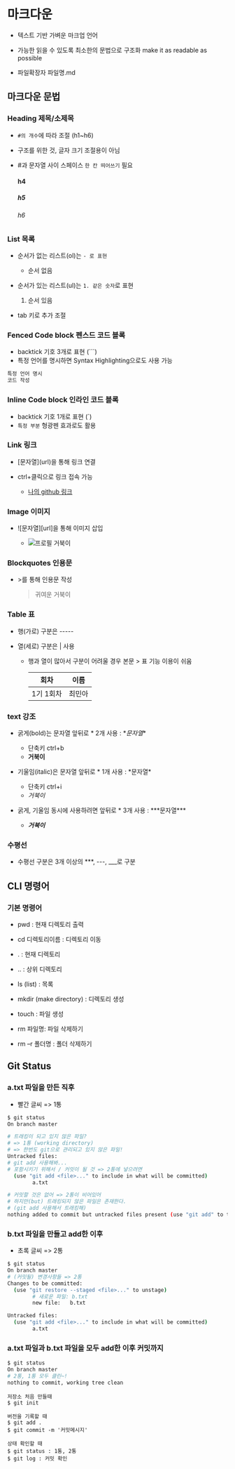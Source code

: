 # 마크다운

- 텍스트 기반 가벼운 마크업 언어

- 가능한 읽을 수 있도록 최소한의 문법으로 구조화 make it as readable as possible

- 파일확장자 파일명.md

  

## 마크다운 문법



### Heading 제목/소제목

- `#의 개수`에 따라 조절 (h1~h6)

- 구조를 위한 것, 글자 크기 조절용이 아님

- #과 문자열 사이 스페이스 `한 칸 띄어쓰기` 필요

  #### h4
  
  ##### h5
  
  ###### h6
  
  

### List 목록

- 순서가 없는 리스트(ol)는 `- 로 표현`

  - 순서 없음

- 순서가 있는 리스트(ul)는 `1. 같은 숫자`로 표현

  1. 순서 있음

- tab 키로 추가 조절

  

### Fenced Code block 펜스드 코드 블록

- backtick 기호 3개로 표현 (```)
- 특정 언어를 명시하면 Syntax Highlighting으로도 사용 가능

```python
특정 언어 명시
코드 작성
```



### Inline Code block 인라인 코드 블록

- backtick 기호 1개로 표현 (`)
- `특정 부분` 형광펜 효과로도 활용



### Link 링크

- \[문자열](url)을 통해 링크 연결

- ctrl+클릭으로 링크 접속 가능

	- [나의 github 링크](https://github.com/ccmmaa1030)

  

### Image 이미지

- \!\[문자열][url]을 통해 이미지 삽입

  - ![프로필 거북이](https://avatars.githubusercontent.com/u/108647768?s=400&u=4ed7a5edb95ce5ab1e86bcd1e91526253340ddc2&v=4)

    


### Blockquotes 인용문

- \>를 통해 인용문 작성

	> 귀여운 거북이



### Table 표

- 행(가로) 구분은 -----

- 열(세로) 구분은 | 사용

  - 행과 열이 많아서 구분이 어려울 경우 본문 > 표 기능 이용이 쉬움

    |   회차    | 이름   |
    | :-------: | ------ |
    | 1기 1회차 | 최민아 |
    
    

### text 강조

- 굵게(bold)는 문자열 앞뒤로 \* 2개 사용 : \**문자열**
  - 단축키 ctrl+b
  - **거북이**

- 기울임(italic)은 문자열 앞뒤로 \* 1개 사용 : \*문자열*
  - 단축키 ctrl+i
  - *거북이*

- 굵게, 기울임 동시에 사용하려면 앞뒤로 \* 3개 사용 : \*\*\*문자열***
  - ***거북이***



### 수평선

- 수평선 구분은 3개 이상의 \***, ---, ___로 구분



## CLI 명령어

### 기본 명령어

- pwd : 현재 디렉토리 출력

- cd 디렉토리이름 : 디렉토리 이동

- . : 현재 디렉토리

- .. : 상위 디렉토리

- ls (list) : 목록

- mkdir (make directory) : 디렉토리 생성

- touch : 파일 생성

- rm 파일명: 파일 삭제하기

- rm –r 폴더명 : 폴더 삭제하기



## Git Status

### a.txt 파일을 만든 직후

- 빨간 글씨 => 1통

```bash
$ git status
On branch master

# 트래킹이 되고 있지 않은 파일?
# => 1통 (working directory)
# => 한번도 git으로 관리되고 있지 않은 파일!
Untracked files:
# git add 사용해봐...
# 포함시키기 위해서 / 커밋이 될 것 => 2통에 넣으려면
  (use "git add <file>..." to include in what will be committed)
        a.txt

# 커밋할 것은 없어 => 2통이 비어있어
# 하지만(but) 트래킹되지 않은 파일은 존재한다. 
# (git add 사용해서 트래킹해)
nothing added to commit but untracked files present (use "git add" to track)
```

### b.txt 파일을 만들고 add한 이후

- 초록 글씨 => 2통

```bash
$ git status
On branch master
# (커밋될) 변경사항들 => 2통
Changes to be committed:
  (use "git restore --staged <file>..." to unstage)
  		# 새로운 파일: b.txt
        new file:   b.txt

Untracked files:
  (use "git add <file>..." to include in what will be committed)
        a.txt

```

### a.txt 파일과 b.txt 파일을 모두 add한 이후 커밋까지

```bash
$ git status
On branch master
# 2통, 1통 모두 클린~!
nothing to commit, working tree clean
```

```
저장소 처음 만들때
$ git init

버전을 기록할 때
$ git add .
$ git commit -m '커밋메시지'

상태 확인할 때
$ git status : 1통, 2통
$ git log : 커밋 확인
```
